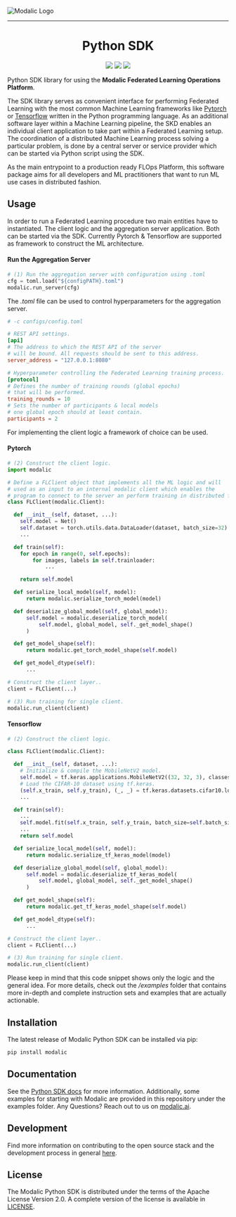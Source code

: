 ![Modalic Logo](https://github.com/modalic/python-sdk/blob/main/docs/source/_static/mo-logo.png)

--------------------------------------------------------------------------------

<h1 align="center">
  <b>Python SDK</b><br>
</h1>

<p align="center">
    <a href="https://www.python.org/">
      <img src="https://img.shields.io/badge/Python-3.8-2F54D1.svg" /></a>
    <a href="https://github.com/modalic/python-sdk/blob/main/LICENSE">
      <img src="https://img.shields.io/badge/license-apache2-351c75.svg" /></a>
    <a href="https://github.com/modalic/python-sdk/blob/main/CONTRIBUTING.md">
      <img src="https://img.shields.io/badge/PRs-welcome-6834D5.svg" /></a>
</p>

Python SDK library for using the **Modalic Federated Learning Operations Platform**.

The SDK library serves as convenient interface for performing Federated Learning with the most common Machine Learning frameworks like [Pytorch](https://github.com/pytorch/pytorch) or [Tensorflow](https://github.com/tensorflow/tensorflow) written in the Python programming language.
As an additional software layer within a Machine Learning pipeline, the SKD enables an individual client application to take part within a Federated Learning setup.
The coordination of a distributed Machine Learning process solving a particular problem, is done by a central server or service provider which can be started via Python script using the SDK.

As the main entrypoint to a production ready FLOps Platform, this software package aims for all developers and ML practitioners that want to run ML use cases in distributed fashion.

## Usage
In order to run a Federated Learning procedure two main entities have to instantiated. The client logic and the aggregation server application.
Both can be started via the SDK. Currently Pytorch \& Tensorflow are supported as framework to construct the ML architecture.

#### Run the Aggregation Server

```python
# (1) Run the aggregation server with configuration using .toml
cfg = toml.load("${configPATH}.toml")
modalic.run_server(cfg)
```
The *.toml* file can be used to control hyperparameters for the aggregation server.
```toml
# -c configs/config.toml

# REST API settings.
[api]
# The address to which the REST API of the server
# will be bound. All requests should be sent to this address.
server_address = "127.0.0.1:8080"

# Hyperparameter controlling the Federated Learning training process.
[protocol]
# Defines the number of training rounds (global epochs) 
# that will be performed.
training_rounds = 10
# Sets the number of participants & local models 
# one global epoch should at least contain.
participants = 2
```

For implementing the client logic a framework of choice can be used.

#### Pytorch

```python
# (2) Construct the client logic.
import modalic

# Define a FLClient object that implements all the ML logic and will
# used as an input to an internal modalic client which enables the 
# program to connect to the server an perform training in distributed fashion.
class FLClient(modalic.Client):

  def __init__(self, dataset, ...):
    self.model = Net()
    self.dataset = torch.utils.data.DataLoader(dataset, batch_size=32)
    ...

  def train(self):
    for epoch in range(0, self.epochs):
        for images, labels in self.trainloader:
            ...

    return self.model

  def serialize_local_model(self, model):
      return modalic.serialize_torch_model(model)

  def deserialize_global_model(self, global_model):
      self.model = modalic.deserialize_torch_model(
          self.model, global_model, self._get_model_shape()
      )

  def get_model_shape(self):
      return modalic.get_torch_model_shape(self.model)

  def get_model_dtype(self):
      ...

# Construct the client layer..
client = FLClient(...)

# (3) Run training for single client.
modalic.run_client(client)
```

#### Tensorflow

```python
# (2) Construct the client logic.

class FLClient(modalic.Client):

  def __init__(self, dataset, ...):
    # Initialize & compile the MobileNetV2 model.
    self.model = tf.keras.applications.MobileNetV2((32, 32, 3), classes=10, weights=None)
    # Load the CIFAR-10 dataset using tf.keras.
    (self.x_train, self.y_train), (_, _) = tf.keras.datasets.cifar10.load_data()
    ...

  def train(self):
    ...
    self.model.fit(self.x_train, self.y_train, batch_size=self.batch_size, epochs=self.epochs)
    ...
    return self.model

  def serialize_local_model(self, model):
      return modalic.serialize_tf_keras_model(model)

  def deserialize_global_model(self, global_model):
      self.model = modalic.deserialize_tf_keras_model(
          self.model, global_model, self._get_model_shape()
      )

  def get_model_shape(self):
      return modalic.get_tf_keras_model_shape(self.model)

  def get_model_dtype(self):
      ...

# Construct the client layer..
client = FLClient(...)

# (3) Run training for single client.
modalic.run_client(client)
```

Please keep in mind that this code snippet shows only the logic and the general idea. For more details, check out the */examples* folder that contains more in-depth and complete instruction sets and examples that are actually actionable.

## Installation

The latest release of Modalic Python SDK can be installed via pip:
```bash
pip install modalic
```

## Documentation

See the [Python SDK docs](https://docs.modalic.ai/) for more information. Additionally, some examples for starting with Modalic are provided in this repository under the examples folder. Any Questions? Reach out to us on [modalic.ai](https://modalic.ai//contact).

## Development

Find more information on contributing to the open source stack and the development process in general [here](CONTRIBUTING.md).

## License

The Modalic Python SDK is distributed under the terms of the Apache License Version 2.0. A complete version of the license is available in [LICENSE](LICENSE).
